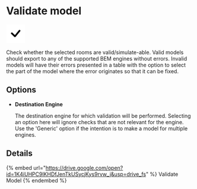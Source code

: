 # Validate model
<img src="images/validate-model.svg" width="50" height="50"> 

Check whether the selected rooms are valid/simulate-able. Valid models should export to any of the supported BEM engines without errors. Invalid models will have their errors presented in a table with the option to select the part of the model where the error originates so that it can be fixed.

## Options

* **Destination Engine**

  The destination engine for which validation will be performed. Selecting an option here will ignore checks that are not relevant for the engine. Use the 'Generic' option if the intention is to make a model for multiple engines.

## Details

{% embed url="https://drive.google.com/open?id=1K4iUHPC9lKHDfJenTkUSycjKys9rvw_j&usp=drive_fs" %}
Validate Model
{% endembed %}